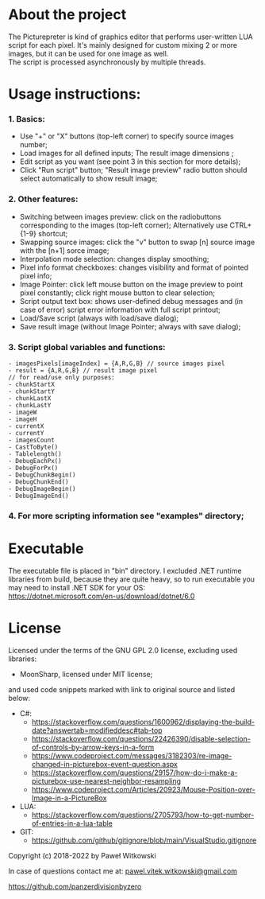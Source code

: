 # About the project
The Picturepreter is kind of graphics editor that performs user-written LUA script for each pixel. It's mainly designed for custom mixing 2 or more images, but it can be used for one image as well.  
The script is processed asynchronously by multiple threads.

# Usage instructions:
### 1. Basics:
- Use "+" or "X" buttons (top-left corner) to specify source images number;
- Load images for all defined inputs; The result image dimensions ;
- Edit script as you want (see point 3 in this section for more details);
- Click "Run script" button; "Result image preview" radio button should select automatically to show result image;
### 2. Other features:
- Switching between images preview: click on the radiobuttons corresponding to the images (top-left corner); Alternatively use CTRL+{1-9} shortcut;
- Swapping source images: click the "v" button to swap [n] source image with the [n+1] sorce image;
- Interpolation mode selection: changes display smoothing;
- Pixel info format checkboxes: changes visibility and format of pointed pixel info;
- Image Pointer: click left mouse button on the image preview to point pixel constantly; click right mouse button to clear selection;
- Script output text box: shows user-defined debug messages and (in case of error) script error information with full script printout;
- Load/Save script (always with load/save dialog);
- Save result image (without Image Pointer; always with save dialog);
### 3. Script global variables and functions:
```
- imagesPixels[imageIndex] = {A,R,G,B} // source images pixel
- result = {A,R,G,B} // result image pixel
// for read/use only purposes:
- chunkStartX
- chunkStartY
- chunkLastX
- chunkLastY
- imageW
- imageH
- currentX
- currentY
- imagesCount
- CastToByte()
- Tablelength()
- DebugEachPx()
- DebugForPx()
- DebugChunkBegin()
- DebugChunkEnd()
- DebugImageBegin()
- DebugImageEnd()
```
### 4. For more scripting information see "examples" directory;

# Executable
The executable file is placed in "bin" directory. I excluded .NET runtime libraries from build, because they are quite heavy, so to run executable you may need to install .NET SDK for your OS:  
https://dotnet.microsoft.com/en-us/download/dotnet/6.0

# License
Licensed under the terms of the GNU GPL 2.0 license, excluding used libraries:
- MoonSharp, licensed under MIT license;

and used code snippets marked with link to original source and listed below:
- C#:
  - https://stackoverflow.com/questions/1600962/displaying-the-build-date?answertab=modifieddesc#tab-top
  - https://stackoverflow.com/questions/22426390/disable-selection-of-controls-by-arrow-keys-in-a-form
  - https://www.codeproject.com/messages/3182303/re-image-changed-in-picturebox-event-question.aspx
  - https://stackoverflow.com/questions/29157/how-do-i-make-a-picturebox-use-nearest-neighbor-resampling
  - https://www.codeproject.com/Articles/20923/Mouse-Position-over-Image-in-a-PictureBox
- LUA:
  - https://stackoverflow.com/questions/2705793/how-to-get-number-of-entries-in-a-lua-table
- GIT:
  - https://github.com/github/gitignore/blob/main/VisualStudio.gitignore

Copyright (c) 2018-2022 by Paweł Witkowski

In case of questions contact me at: pawel.vitek.witkowski@gmail.com  
  
https://github.com/panzerdivisionbyzero

